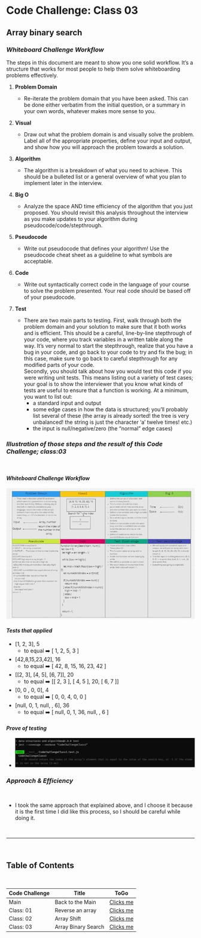 # Code Challenge: Class 03

## Array binary search

### ***Whiteboard Challenge Workflow***

The steps in this document are meant to show you one solid workflow. It’s a structure that works for most people to help them solve whiteboarding problems effectively.

1. **Problem Domain**
    - Re-iterate the problem domain that you have been asked. This can be done either verbatim from the initial question, or a summary in your own words, whatever makes more sense to you.

2. **Visual**
    - Draw out what the problem domain is and visually solve the problem. Label all of the appropriate properties, define your input and output, and show how you will approach the problem towards a solution.

3. **Algorithm**
    - The algorithm is a breakdown of what you need to achieve. This should be a bulleted list or a general overview of what you plan to implement later in the interview.

4. **Big O**
    - Analyze the space AND time efficiency of the algorithm that you just proposed. You should revisit this analysis throughout the interview as you make updates to your algorithm during pseudocode/code/stepthrough.

5. **Pseudocode**
    - Write out pseudocode that defines your algorithm! Use the pseudocode cheat sheet as a guideline to what symbols are acceptable.

6. **Code**
    - Write out syntactically correct code in the language of your course to solve the problem presented. Your real code should be based off of your pseudocode.

7. **Test**
    - There are two main parts to testing. First, walk through both the problem domain and your solution to make sure that it both works and is efficient. This should be a careful, line-by-line stepthrough of your code, where you track variables in a written table along the way. It’s very normal to start the stepthrough, realize that you have a bug in your code, and go back to your code to try and fix the bug; in this case, make sure to go back to careful stepthrough for any modified parts of your code. <br> Secondly, you should talk about how you would test this code if you were writing unit tests. This means listing out a variety of test cases; your goal is to show the interviewer that you know what kinds of tests are useful to ensure that a function is working. At a minimum, you want to list out:
        - a standard input and output
        - some edge cases in how the data is structured; you’ll probably list several of these (the array is already sorted! the tree is very unbalanced! the string is just the character ‘a’ twelve times! etc.)
        - the input is null/negative/zero (the “normal” edge cases)

### ***Illustration of those steps and the result of this Code Challenge; class:03***

<br>

#### ***Whiteboard Challenge Workflow***

![binarySearch](./binarySearch.PNG)

#### ***Tests that applied***

- [1, 2, 3], 5
  - to equal ➡️ [ 1, 2, 5, 3 ]
- [42,8,15,23,42], 16
  - to equal ➡️ [ 42, 8, 15, 16, 23, 42 ]
- [[2, 3], [4, 5], [6, 7]], 20
  - to equal ➡️ [[ 2, 3 ], [ 4, 5 ], 20, [ 6, 7 ]]
- [0, 0 , 0, 0], 4
  - to equal ➡️ [ 0, 0, 4, 0, 0 ]
- [null, 0, 1, null, , 6], 36
  - to equal ➡️ [ null, 0, 1, 36, null, , 6 ]

#### ***Prove of testing***

- ![CodeChallengeClass3Test](https://raw.githubusercontent.com/shadykh/data-structures-and-algorithms/main/js/CodeChallengeClass3/CodeChallengeClass3Test.PNG)

### ***Approach & Efficiency***

<br>

- I took the same approach that explained above, and I choose it because it is the first time I did like this process, so I should be careful while doing it.


<br>

---

<br>

## Table of Contents

<br>

|  **Code Challenge** </span> |  **Title**  |   **ToGo** |
| ----------- | ----------- | ----------- |
| Main | Back to the Main | [Clicks me](https://github.com/shadykh/data-structures-and-algorithms/blob/main/CodeChallengeClass1/README.md) |
| Class: 01 | Reverse an array | [Clicks me](https://github.com/shadykh/data-structures-and-algorithms/blob/main/js/README_Class_1.md) |
| Class: 02 | Array Shift | [Clicks me](https://github.com/shadykh/data-structures-and-algorithms/blob/main/js/CodeChallengeClass2/README_Class_2.md) |
| Class: 03 | Array Binary Search | [Clicks me](https://github.com/shadykh/data-structures-and-algorithms/blob/main/js/CodeChallengeClass3/README_Class_2.md) |
